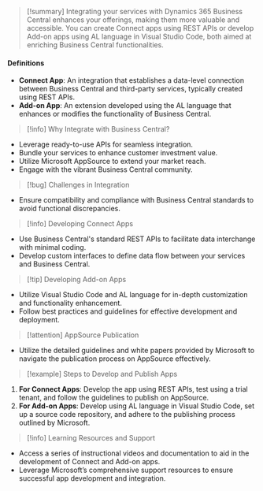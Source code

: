 >[!summary]
>Integrating your services with Dynamics 365 Business Central enhances your offerings, making them more valuable and accessible. You can create Connect apps using REST APIs or develop Add-on apps using AL language in Visual Studio Code, both aimed at enriching Business Central functionalities.

#### Definitions
- **Connect App**: An integration that establishes a data-level connection between Business Central and third-party services, typically created using REST APIs.
- **Add-on App**: An extension developed using the AL language that enhances or modifies the functionality of Business Central.

>[!info] Why Integrate with Business Central?
- Leverage ready-to-use APIs for seamless integration.
- Bundle your services to enhance customer investment value.
- Utilize Microsoft AppSource to extend your market reach.
- Engage with the vibrant Business Central community.

>[!bug] Challenges in Integration
- Ensure compatibility and compliance with Business Central standards to avoid functional discrepancies.

>[!info] Developing Connect Apps
- Use Business Central's standard REST APIs to facilitate data interchange with minimal coding.
- Develop custom interfaces to define data flow between your services and Business Central.

>[!tip] Developing Add-on Apps
- Utilize Visual Studio Code and AL language for in-depth customization and functionality enhancement.
- Follow best practices and guidelines for effective development and deployment.

>[!attention] AppSource Publication
- Utilize the detailed guidelines and white papers provided by Microsoft to navigate the publication process on AppSource effectively.

>[!example] Steps to Develop and Publish Apps
1. **For Connect Apps**: Develop the app using REST APIs, test using a trial tenant, and follow the guidelines to publish on AppSource.
2. **For Add-on Apps**: Develop using AL language in Visual Studio Code, set up a source code repository, and adhere to the publishing process outlined by Microsoft.

>[!info] Learning Resources and Support
- Access a series of instructional videos and documentation to aid in the development of Connect and Add-on apps.
- Leverage Microsoft’s comprehensive support resources to ensure successful app development and integration.